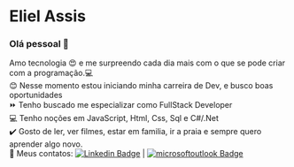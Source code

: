 # Eliel Assis


### Olá pessoal 👋
Amo tecnologia :heart_eyes: e me surpreendo cada dia mais com o que se pode criar com a programação.:computer:
<br/>:blush:&nbsp;Nesse momento estou iniciando minha carreira de Dev, e busco boas oportunidades
<br/>:fast_forward:&nbsp;Tenho buscado me especializar como FullStack Developer
<br/>:computer:&nbsp;Tenho noções em JavaScript, Html, Css, Sql e C#/.Net
<br/>:heavy_check_mark:&nbsp;Gosto de ler, ver filmes, estar em familia, ir a praia e sempre quero aprender algo novo.
<br/>:e-mail:&nbsp;Meus contatos: [![Linkedin Badge](https://img.shields.io/badge/-ElielAssis-0077b5?style=flat-square&logo=Linkedin&logoColor=white&link=https://www.linkedin.com/in/eliel-assis-oliveira/)](https://www.linkedin.com/in/eliel-assis-oliveira/) 
| [![microsoftoutlook Badge](https://img.shields.io/badge/-eliel.assis7@hotmail.com-0078d4?style=flat-square&logo=microsoftoutlook&logoColor=white&link=mailto:eliel.assis7@hotmail.com)](mailto:eliel.assis7@hotmail.com)

